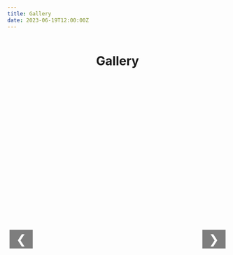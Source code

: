 ```yaml
---
title: Gallery
date: 2023-06-19T12:00:00Z
---
```


<style>
    h1 {
        text-align: center;
        margin-bottom: 1px;
    }

    .gallery {
        display: flex;
        flex-direction: column;
        align-items: center;
    }

    .gallery-thumbnails {
        display: flex;
        justify-content: start;
        gap: 10px;
        overflow-x: auto;
        white-space: nowrap;
        width: 100%;
        padding: 1px;
        box-sizing: border-box;
        min-height: 120px; /* 确保容器可见 */
    }

    .thumbnail-container {
        display: inline-block;
        cursor: pointer;
        position: relative;
        transition: transform 0.3s;
    }

    .thumbnail-container img {
        max-width: 150px;
        max-height: 100px;
        width: auto;
        height: auto;
        border: 2px solid transparent;
        transition: transform 0.3s;
    }

    .thumbnail-container.active img {
        transform: scale(1.15);
        border-color: #2196F3;
        box-shadow: 0 4px 8px rgba(0,0,0,0.2);
    }

    .gallery-main {
        width: 100%;
        max-width: 100%;
        text-align: center;
        position: relative;
        margin-top: 20px;
        min-height: 500px; /* 确保主图区域可见 */
    }

    .gallery-main img {
        max-width: 100%;
        max-height: 80vh;
        height: auto;
        border: none;
        transition: opacity 1s ease-in-out;
    }

    .gallery-nav {
        position: absolute;
        top: 50%;
        transform: translateY(-50%);
        background-color: rgba(0, 0, 0, 0.5);
        color: white;
        border: none;
        font-size: 2em;
        padding: 5px 15px;
        cursor: pointer;
        z-index: 1;
    }

    .gallery-nav.left { left: 5px; }
    .gallery-nav.right { right: 5px; }

    /* 滚动条样式 */
    .gallery-thumbnails::-webkit-scrollbar {
        height: 8px;
    }
    .gallery-thumbnails::-webkit-scrollbar-thumb {
        background: #888;
        border-radius: 4px;
    }
    .gallery-thumbnails::-webkit-scrollbar-thumb:hover {
        background: #555;
    }
    .gallery-thumbnails::-webkit-scrollbar-track {
        background: #f1f1f1;
    }
</style>

<div class="gallery">
    <h1>Gallery</h1>
    <div class="gallery-thumbnails" id="thumbnailContainer"></div>
    <div class="gallery-main">
        <button class="gallery-nav left" onclick="showPreviousImage()">&#10094;</button>
        <img src="" alt="Main Image" id="mainImage" style="opacity:0;">
        <button class="gallery-nav right" onclick="showNextImage()">&#10095;</button>
    </div>
</div>

<script>
// 全局变量
let currentIndex = 0;
let autoSwitchInterval;

// 配置参数
const imageBasePath = '/images/';
const imageFiles = [
    '冬至.jpg',
    '大南山_1.jpg',
    '大南山_2.jpg',
    '大南山_3.jpg',
    '大南山_4.jpg',
    '大南山_5.jpg',
    '大南山_6.jpg'
];

// 生成图片对象
const images = imageFiles.map(fileName => ({
    src: `${imageBasePath}${fileName}`,
    alt: fileName.replace(/_/g, ' ').replace(/\..+$/, '')
}));

// 生成缩略图
function generateThumbnails() {
    const container = document.getElementById('thumbnailContainer');
    container.innerHTML = '';
    
    images.forEach((img, index) => {
        const thumbnail = document.createElement('div');
        thumbnail.className = 'thumbnail-container';
        thumbnail.innerHTML = `<img src="${img.src}" alt="Thumbnail ${img.alt}">`;
        thumbnail.onclick = () => showImage(index, true);
        container.appendChild(thumbnail);
    });
}

// 更新激活状态
function updateActiveThumbnail(index) {
    document.querySelectorAll('.thumbnail-container').forEach((container, i) => {
        container.classList.toggle('active', i === index);
    });
}

// 图片切换核心函数
async function showImage(index, quick = false) {
    if (index < 0 || index >= images.length) return;
    
    const mainImage = document.getElementById('mainImage');
    mainImage.style.transition = `opacity ${quick ? 500 : 1000}ms`;
    mainImage.style.opacity = 0;

    // 使用实际图片路径加载
    const actualSrc = await new Promise(resolve => {
        const img = new Image();
        img.src = images[index].src;
        img.onload = () => resolve(img.src);
        img.onerror = () => resolve('/images/fallback.jpg');
    });

    setTimeout(() => {
        mainImage.src = actualSrc;
        mainImage.alt = images[index].alt;
        mainImage.style.opacity = 1;
        currentIndex = index;
        updateActiveThumbnail(index);
    }, quick ? 500 : 1000);

    resetAutoSwitch();
}

// 导航功能
function showNextImage() {
    currentIndex = (currentIndex + 1) % images.length;
    showImage(currentIndex, true);
}

function showPreviousImage() {
    currentIndex = (currentIndex - 1 + images.length) % images.length;
    showImage(currentIndex, true);
}

// 自动切换控制
function resetAutoSwitch() {
    clearInterval(autoSwitchInterval);
    autoSwitchInterval = setInterval(showNextImage, 5000);
}

// 键盘控制
document.addEventListener('keydown', (e) => {
    if (e.key === 'ArrowLeft') showPreviousImage();
    if (e.key === 'ArrowRight') showNextImage();
});

// 初始化
document.addEventListener('DOMContentLoaded', () => {
    generateThumbnails();
    if (images.length > 0) {
        showImage(0, false);
    }
});
</script>